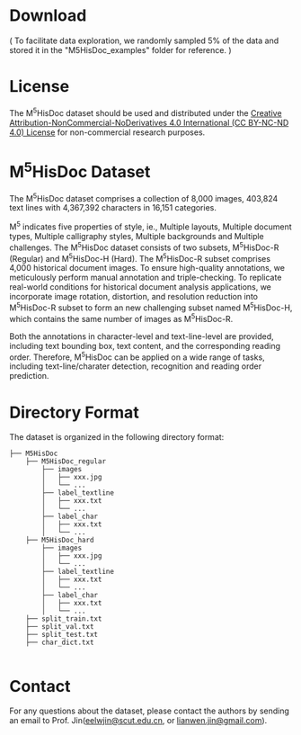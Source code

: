 # Download

( To facilitate data exploration, we randomly sampled 5% of the data and stored it in the "M5HisDoc_examples" folder for reference. )

# License
The M<sup>5</sup>HisDoc dataset should be used and distributed under the [Creative Attribution-NonCommercial-NoDerivatives 4.0 International (CC BY-NC-ND 4.0) License](https://creativecommons.org/licenses/by-nc-nd/4.0/) for non-commercial research purposes.

# M<sup>5</sup>HisDoc Dataset
The M<sup>5</sup>HisDoc dataset comprises a collection of 8,000 images, 403,824 text lines with 4,367,392 characters in 16,151 categories. 

M<sup>5</sup> indicates five properties of style, ie., Multiple layouts, Multiple document types, Multiple calligraphy styles, Multiple backgrounds and Multiple challenges. The M<sup>5</sup>HisDoc dataset consists of two subsets, M<sup>5</sup>HisDoc-R (Regular) and M<sup>5</sup>HisDoc-H (Hard). The M<sup>5</sup>HisDoc-R subset comprises 4,000 historical document images. To ensure high-quality annotations, we meticulously perform manual annotation and triple-checking. To replicate real-world conditions for historical document analysis applications, we incorporate image rotation, distortion, and resolution reduction into M<sup>5</sup>HisDoc-R subset to form an new challenging subset named M<sup>5</sup>HisDoc-H, which contains the same number of images as M<sup>5</sup>HisDoc-R.


Both the annotations in character-level and text-line-level are provided, including text bounding box, text content, and the corresponding reading order. Therefore, M<sup>5</sup>HisDoc can be applied on a wide range of tasks, including text-line/charater detection, recognition and reading order prediction.


# Directory Format
The dataset is organized in the following directory format:
```
├── M5HisDoc
    ├── M5HisDoc_regular
        ├── images
        │   ├── xxx.jpg
        │   └── ...
        ├── label_textline
        │   ├── xxx.txt
        │   └── ...
        ├── label_char
        │   ├── xxx.txt
        │   └── ...
    ├── M5HisDoc_hard
        ├── images
        │   ├── xxx.jpg
        │   └── ...
        ├── label_textline
        │   ├── xxx.txt
        │   └── ...
        ├── label_char
        │   ├── xxx.txt
        │   └── ...
    ├── split_train.txt
    ├── split_val.txt
    ├── split_test.txt
    ├── char_dict.txt


```

# Contact
For any questions about the dataset, please contact the authors by sending an email to Prof. Jin([eelwjin@scut.edu.cn](mailto:eelwjin@scut.edu.cn), or [lianwen.jin@gmail.com](mailto:lianwen.jin@gmail.com)). 
